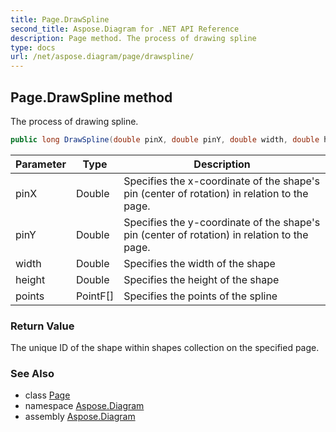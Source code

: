 ```yaml
---
title: Page.DrawSpline
second_title: Aspose.Diagram for .NET API Reference
description: Page method. The process of drawing spline
type: docs
url: /net/aspose.diagram/page/drawspline/
---
```

## Page.DrawSpline method

The process of drawing spline.

```csharp
public long DrawSpline(double pinX, double pinY, double width, double height, PointF[] points)
```

| Parameter | Type | Description |
| --- | --- | --- |
| pinX | Double | Specifies the x-coordinate of the shape's pin (center of rotation) in relation to the page. |
| pinY | Double | Specifies the y-coordinate of the shape's pin (center of rotation) in relation to the page. |
| width | Double | Specifies the width of the shape |
| height | Double | Specifies the height of the shape |
| points | PointF[] | Specifies the points of the spline |

### Return Value

The unique ID of the shape within shapes collection on the specified page.

### See Also

* class [Page](../)
* namespace [Aspose.Diagram](../../page/)
* assembly [Aspose.Diagram](../../../)


